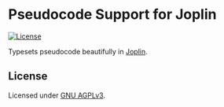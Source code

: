 # Pseudocode Support for Joplin

[![License]](#license)

Typesets pseudocode beautifully in [Joplin].

[License]: https://img.shields.io/github/license/yangby/joplin-plugin-pseudocode-support.svg

## License

Licensed under [GNU AGPLv3].

[Joplin]: https://joplinapp.org/
[GNU AGPLv3]: https://www.gnu.org/licenses/agpl-3.0.html "GNU Affero General Public License Version 3"
